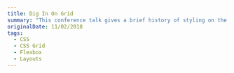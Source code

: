 ```yaml
---
title: Dig In On Grid
summary: "This conference talk gives a brief history of styling on the web followed by an introduction to how (and when) to use some of the new layout tools such as flexbox and grid. While the talk focuses on the technicals of using CSS Grid, it also reviews flexbox so attendees understand when to use each of these awesome layout tools."
originalDate: 11/02/2018
tags:
  - CSS
  - CSS Grid
  - Flexbox
  - Layouts
---
```

